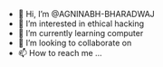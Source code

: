 - 👋 Hi, I’m @AGNINABH-BHARADWAJ
- 👀 I’m interested in ethical hacking
- 🌱 I’m currently learning computer
- 💞️ I’m looking to collaborate on 
- 📫 How to reach me ...

<!---
AGNINABH-BHARADWAJ/AGNINABH-BHARADWAJ is a ✨ special ✨ repository because its `README.md` (this file) appears on your GitHub profile.
You can click the Preview link to take a look at your changes.
--->
